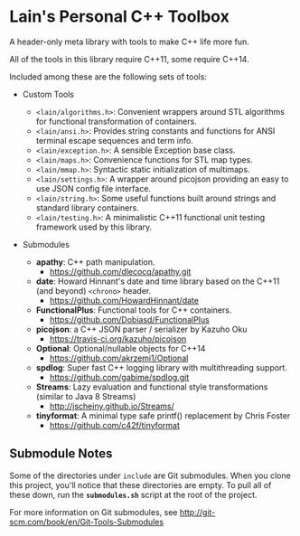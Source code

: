 Lain's Personal C++ Toolbox
===========================

A header-only meta library with tools to make C++ life more fun.

All of the tools in this library require C++11, some require C++14.

Included among these are the following sets of tools:

+ Custom Tools
  + `<lain/algorithms.h>`: Convenient wrappers around STL algorithms for functional transformation of containers.
  + `<lain/ansi.h>`: Provides string constants and functions for ANSI terminal escape sequences and term info.
  + `<lain/exception.h>`: A sensible Exception base class.
  + `<lain/maps.h>`: Convenience functions for STL map types.
  + `<lain/mmap.h>`: Syntactic static initialization of multimaps.
  + `<lain/settings.h>`: A wrapper around picojson providing an easy to use JSON config file interface.
  + `<lain/string.h>`: Some useful functions built around strings and standard library containers.
  + `<lain/testing.h>`: A minimalistic C++11 functional unit testing framework used by this library.

+ Submodules
  + **apathy**: C++ path manipulation.
    + https://github.com/dlecocq/apathy.git
  + **date**: Howard Hinnant's date and time library based on the C++11 (and beyond) `<chrono>` header.
    + https://github.com/HowardHinnant/date
  + **FunctionalPlus**: Functional tools for C++ containers.
    + https://github.com/Dobiasd/FunctionalPlus
  + **picojson**: a C++ JSON parser / serializer by Kazuho Oku
    + https://travis-ci.org/kazuho/picojson
  + **Optional**: Optional/nullable objects for C++14
	 + https://github.com/akrzemi1/Optional
  + **spdlog**: Super fast C++ logging library with multithreading support.
	 + https://github.com/gabime/spdlog.git
  + **Streams**: Lazy evaluation and functional style transformations (similar to Java 8 Streams)
    + http://jscheiny.github.io/Streams/
  + **tinyformat**: A minimal type safe printf() replacement by Chris Foster
    + https://github.com/c42f/tinyformat

Submodule Notes
---------------

Some of the directories under `include` are Git submodules.  When you clone this project, you'll notice that these directories are empty.  To pull all of these down, run the **`submodules.sh`** script at the root of the project.

For more information on Git submodules, see
http://git-scm.com/book/en/Git-Tools-Submodules


